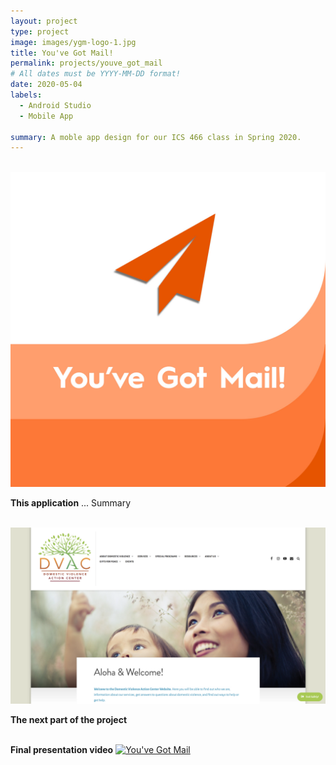 ```yaml
---
layout: project
type: project
image: images/ygm-logo-1.jpg
title: You've Got Mail!
permalink: projects/youve_got_mail
# All dates must be YYYY-MM-DD format!
date: 2020-05-04
labels:
  - Android Studio
  - Mobile App

summary: A moble app design for our ICS 466 class in Spring 2020.
---
```

<div class="ui divider"></div>
<br>
<img class="ui fluid circular image" src="../images/ygm-logo-2.jpg">
<br>

**This application** ...
Summary

<br>
<img class="ui fluid rounded image" src="../images/DVAC-website.png">

<br>

**The next part of the project** 
<br>
<br>

**Final presentation video**
[![You've Got Mail](https://i9.ytimg.com/vi/g9V9sGhEgdI/mq3.jpg?sqp=CKiw8_UF&rs=AOn4CLByq5CToYds-RpwcLb30CVM4xBoPw)](https://youtu.be/g9V9sGhEgdI)


